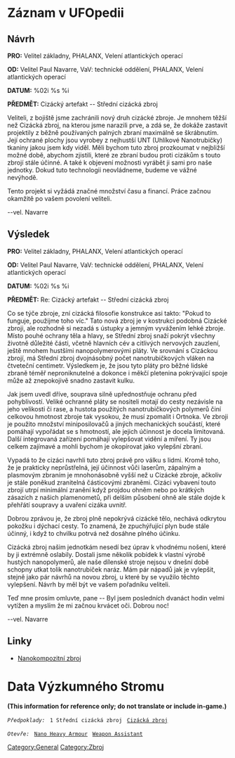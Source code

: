 # Záznam v UFOpedii

## Návrh

**PRO:** Velitel základny, PHALANX, Velení atlantických operací

**OD:** Velitel Paul Navarre, VaV: technické oddělení, PHALANX, Velení
atlantických operací

**DATUM:** %02i %s %i

**PŘEDMĚT:** Cizácký artefakt -- Střední cizácká zbroj

Veliteli, z bojiště jsme zachránili nový druh cizácké zbroje. Je mnohem
těžší než Cizácká zbroj, na kterou jsme narazili prve, a zdá se, že
dokáže zastavit projektily z běžně používaných palných zbraní maximálně
se škrábnutím. Její ochrané plochy jsou vyrobey z nejhustší UNT
(Uhlíkové Nanotrubičky) tkaniny jakou jsem kdy viděl. Měli bychom tuto
zbroj prozkoumat v nejbližší možné době, abychom zjistili, které ze
zbraní budou proti cizákům s touto zbrojí stále účinné. A také k
objevení možnosti vyrábět ji sami pro naše jednotky. Dokud tuto
technologii neovládneme, budeme ve vážné nevýhodě.

Tento projekt si vyžádá značné množství času a financí. Práce začnou
okamžitě po vašem povolení veliteli.

--vel. Navarre

## Výsledek

**PRO:** Velitel základny, PHALANX, Velení atlantických operací

**OD:** Velitel Paul Navarre, VaV: technické oddělení, PHALANX, Velení
atlantických operací

**DATUM:** %02i %s %i

**PŘEDMĚT:** Re: Cizácký artefakt -- Střední cizácká zbroj

Co se týče zbroje, zní cizácká filosofie konstrukce asi takto: "Pokud to
funguje, použijme toho víc." Tato nová zbroj je v kostrukci podobná
Cizácké zbroji, ale rozhodně si nezadá s ústupky a jemným vyvážením
lehké zbroje. Místo pouhé ochrany těla a hlavy, se Střední zbroj snaží
pokrýt všechny životně důležité části, včetně hlavních cév a citlivých
nervových zauzlení, ještě mnohem hustšími nanopolymerovými pláty. Ve
srovnání s Cizáckou zbrojí, má Střední zbroj dvojnásobný počet
nanotrubičkových vláken na čtveteční centimetr. Výsledkem je, že jsou
tyto pláty pro běžné lidské zbraně téměř neproniknutelné a dokonce i
měkčí pletenina pokrývající spoje může až znepokojivě snadno zastavit
kulku.

Jak jsem uvedl dříve, souprava silně upřednostňuje ochranu před
pohyblivostí. Veliké ochranné pláty se nositeli motají do cesty
nezávisle na jeho velikosti či rase, a hustota použitých
nanotrubičkových polymerů činí celkovou hmotnost zbroje tak vysokou, že
musí zpomalit i Ortnoka. Ve zbroji je použito množství miniposilovačů a
jiných mechanických součástí, které pomáhají vypořádat se s hmotností,
ale jejich účinnost je docela limitovaná. Další integrovaná zařízení
pomáhají vylepšovat vidění a míření. Ty jsou celkem zajímavé a mohli
bychom je okopírovat jako vylepšní zbraní.

Vypadá to že cizáci navrhli tuto zbroj právě pro válku s lidmi. Kromě
toho, že je prakticky neprůstřelná, její účinnost vůči laserům, zápalným
a plasmovým zbraním je mnohonásobně vyšší než u Cizácké zbroje, ačkoliv
je stále poněkud zranitelná částicovými zbraněmi. Cizáci vybavení touto
zbrojí utrpí minimální zranění když projdou ohněm nebo po krátkých
zásazích z našich plamenometů, při delším působení ohně ale stále dojde
k přehřátí soupravy a uvaření cizáka uvnitř.

Dobrou zprávou je, že zbroj plně nepokrývá cizácké tělo, nechává
odkrytou pokožku i dýchací cesty. To znamená, že zpuchýřující plyn bude
stále účinný, i když to chvilku potrvá než dosáhne plného účinku.

Cizácká zbroj našim jednotkám nesedí bez úprav k vhodnému nošení, které
by ji extrémně oslabily. Dostali jsme několik pobídek k vlastní výrobě
hustých nanopolymerů, ale naše dílenské stroje nejsou v dnešní době
schopny utkat tolik nanotrubiček naráz. Mám pár nápadů jak je vylepšit,
stejně jako pár návrhů na novou zbroj, u které by se využilo těchto
vylepšení. Návrh by měl být ve vašem pořadníku veliteli.

Teď mne prosím omluvte, pane -- Byl jsem posledních dvanáct hodin velmi
vytížen a myslím že mi začnou krvácet oči. Dobrou noc!

--vel. Navarre

## Linky

- [Nanokompozitní zbroj](Vybavení/Zbroj/Nanokompozitní_zbroj "wikilink")

# Data Výzkumného Stromu

**(This information for reference only; do not translate or include
in-game.)**

*`Předpoklady:`*
` 1 Střední cizácká zbroj`
` `[`Cizácká zbroj`](Vybavení/Zbroj/Cizácká_zbroj "wikilink")

*`Otevře:`*
` `[`Nano Heavy Armour`](Translation:nano_heavy_armour_txt/en "wikilink")
` `[`Weapon Assistant`](Equipment/Misc/Weapon_Assistant "wikilink")

[Category:General](Category:General "wikilink")
[Category:Zbroj](Category:Zbroj "wikilink")
